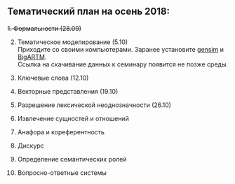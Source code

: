 ## Тематический план на осень 2018:

~~1. Формальности (28.09)~~

2. Тематическое моделирование (5.10)  
        Приходите со своими компьютерами. Заранее установите [gensim](https://github.com/RaRe-Technologies/gensim) и [BigARTM](https://github.com/bigartm/bigartm).  
        Ссылка на скачивание данных к семинару появится не позже среды.

3. Ключевые слова (12.10)

4.  Векторные представления (19.10)

5. Разрешение лексической неоднозначности (26.10)

6. Извлечение сущностей и отношений

7. Анафора и кореферентность

8. Дискурс

9. Определение семантических ролей

10. Вопросно-ответные системы
